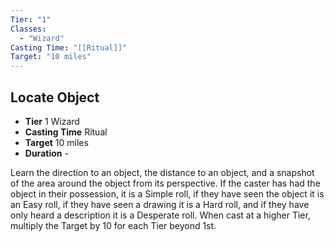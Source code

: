 ```yaml
---
Tier: "1"
Classes:
  - "Wizard"
Casting Time: "[[Ritual]]"
Target: "10 miles"
---
```

## Locate Object
- **Tier** 1 Wizard
- **Casting Time** Ritual
- **Target** 10 miles
- **Duration** -

Learn the direction to an object, the distance to an object, and a snapshot of the area around the object from its perspective. If the caster has had the object in their possession, it is a Simple roll, if they have seen the object it is an Easy roll, if they have seen a drawing it is a Hard roll, and if they have only heard a description it is a Desperate roll. When cast at a higher Tier, multiply the Target by 10 for each Tier beyond 1st.